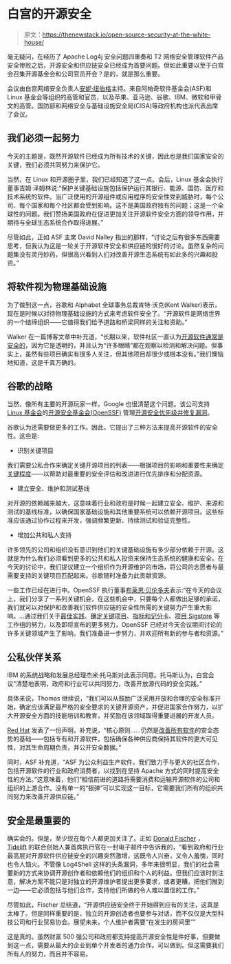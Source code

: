 # 白宫的开源安全

> 原文：<https://thenewstack.io/open-source-security-at-the-white-house/>

毫无疑问，在经历了 Apache Log4j 安全问题四重奏和 T2 网络安全管理软件产品安全惨败之后，开源安全和供应链安全已经成为首要问题。但如此重要以至于白宫会召集开源基金会和公司官员开会？是的，就是那么重要。

会议由白宫网络安全负责人[安妮·纽伯格](https://www.linkedin.com/in/anne-neuberger-13b4491b/)主持。来自阿帕奇软件基金会(ASF)和 Linux 基金会等组织的高管和官员，以及苹果、亚马逊、谷歌、IBM、微软和甲骨文的高管。国防部和网络安全与基础设施安全局(CISA)等政府机构也派代表出席了会议。

## 我们必须一起努力

今天的主题是，既然开源软件已经成为所有技术的关键，因此也是我们国家安全的关键，我们必须共同努力来保护它。

当然，在 Linux 和开源圈子里，我们已经知道了这一点。会后，Linux 基金会执行董事吉姆·泽姆林说:“保护关键基础设施包括保护运行其银行、能源、国防、医疗和技术系统的软件。当广泛使用的开源组件或应用程序的安全性受到威胁时，每个公司、每个国家和每个社区都会受到影响。这不是美国政府独有的问题；这是一个全球性的问题。我们赞扬美国政府在促进更加关注开源软件安全方面的领导作用，并期待与全球生态系统合作取得进展。”

尽管如此，正如 ASF 主席 David Nalley 指出的那样，“讨论之后有很多东西需要思考，但我认为这是一轮关于开源软件安全和供应链的很好的讨论。虽然复杂的问题集没有灵丹妙药，但很高兴看到人们对改善开源生态系统有如此多的兴趣和投资。”

## 将软件视为物理基础设施

为了做到这一点，谷歌和 Alphabet 全球事务总裁肯特·沃克(Kent Walker)表示，现在是时候以对待物理基础设施的方式来考虑软件安全了。“开源软件是网络世界的一个结缔组织——它值得我们给予道路和桥梁同样的关注和资助。”

Walker 在一篇博客文章中补充道，“长期以来，软件社区一直认为[开源软件通常是安全的](https://blog.google/technology/safety-security/making-open-source-software-safer-and-more-secure/)，因为它是透明的，并且认为“许多眼睛”都在观察以检测和解决问题。但事实上，虽然有些项目确实有很多人关注，但其他项目却很少或根本没有。”我们懊恼地知道，这是千真万确的。

## 谷歌的战略

当然，像所有主要的开源玩家一样，Google 也很清楚这个问题。该公司支持 [Linux 基金会](https://training.linuxfoundation.org/training/course-catalog/?utm_content=inline-mention)的[开源安全基金会(OpenSSF)](https://openssf.org/) 管理[开源安全优先级并修复漏洞](https://www.zdnet.com/article/uniting-for-better-open-source-security-the-open-source-security-foundation/)。

谷歌认为还需要做更多的工作。因此，它提出了三种方法来提高开源软件的安全性。这些是:

*   识别关键项目

我们需要公私合作来确定关键开源项目的列表——根据项目的影响和重要性来确定[关键程度](https://opensource.googleblog.com/2020/12/finding-critical-open-source-projects.html)——以帮助对最重要的安全评估和改进进行优先排序和分配资源。

*   建立安全、维护和测试基线

对开源的依赖越来越大，这意味着行业和政府是时候一起建立安全、维护、来源和测试的基线标准，以确保国家基础设施和其他重要系统可以依赖开源项目。这些标准应该通过协作过程来开发，强调频繁更新、持续测试和验证完整性。

*   增加公共和私人支持

许多领先的公司和组织没有意识到他们的关键基础设施有多少部分依赖于开源。这就是为什么我们必须看到更多的公共和私人投资来保持生态系统的健康和安全。在今天的讨论中，我们提议建立一个组织作为开源维护的市场，将公司的志愿者与最需要支持的关键项目匹配起来。谷歌随时准备为此贡献资源。

一些工作已经在进行中。OpenSSF 执行董事[布莱恩·贝伦多夫](https://www.linkedin.com/in/brianbehlendorf/)表示:“在今天的会议上，我们分享了一系列关键机会，在这些机会中，只要每个人都做出足够的承诺，我们就可以对保护和改善我们软件供应链的安全性所需的关键努力产生重大影响。…通过我们关于[最佳实践](https://github.com/ossf/wg-best-practices-os-developers)、[确定关键项目](https://github.com/ossf/wg-securing-critical-projects)、[指标和记分卡](https://github.com/ossf/scorecard)、[项目 Sigstore](https://www.sigstore.dev/) 等工作组的努力，以及即将宣布的更多努力，OpenSSF 已经对今天会议期间讨论的许多关键领域产生了影响。我们准备进一步努力，并欢迎所有新的参与者和资源。”

## 公私伙伴关系

IBM 的系统战略和发展总经理杰米·托马斯对此表示同意。托马斯认为，白宫会议“清楚地表明，政府和行业可以共同努力，改善开放源代码的安全实践。”

具体来说，Thomas 继续说，“我们可以从鼓励广泛采用开放和合理的安全标准开始，确定应该满足最严格的安全要求的关键开源资产，并促进国家合作努力，以扩大开源安全方面的技能培训和教育，并奖励在该领域取得重要进展的开发人员。

[Red Hat](https://www.openshift.com/try?utm_content=inline-mention) 发表了一份声明，补充说，“核心原则……仍然是[改善所有软件](https://www.redhat.com/en/about/press-releases/red-hat-statement-white-house-open-source-security-summit?sc_cid=701f2000000tyBjAAI)的安全态势的基础——包括专有和开源软件，包括确保各种供应商保持其软件的更大可见性，对其生命周期负责，并公开安全数据。”

同时，ASF 补充道，“ASF 为公众利益生产软件。我们致力于与更大的社区合作，包括开源软件的行业和政府消费者，以找到在坚持 Apache 方式的同时提高安全性的方法。”这意味着，他们“相信前进的道路将需要消费和运输开源软件的公司和组织的上游合作。没有单一的“银弹”可以实现这一目标，它需要我们所有的组织共同努力来改善开源供应链。”

## 安全是最重要的

确实会的。但是，至少现在每个人都更加关注了。正如 [Donald Fischer](https://www.linkedin.com/in/donaldfischer/) ， [Tidelift](https://tidelift.com/) 的联合创始人兼首席执行官在一封电子邮件中告诉我的，“看到政府和行业最高层对开源软件供应链安全的兴趣突然激增，这既令人兴奋，又令人羞愧，同时也令人恼火。不管像 Log4Shell 这样的头条漏洞，多年来很明显，我们的社会需要新的方式来协调开源创作者和依赖他们的组织和个人的利益。但我们应该时刻注意，解决方案不能只是对独立的开源维护者提出更多要求，或者更糟，把他们推到一边——它必须包括与他们合作，支持他们所做的令人难以置信的工作。”

尽管如此，Fischer 总结道，“开源供应链安全终于开始得到应有的关注，这真是太棒了。但是同样重要的是，独立的开源创造者也要参与对话，而不仅仅是大型科技公司和行业贸易协会。展望未来，个人维护者需要“在发生的房间里”"

这是真的。虽然财富 500 强公司和政府都支持提高开源安全性是件好事，但要做到这一点，需要从最大的企业到单个开发者的通力合作。可以做到。但这需要我们所有人的努力，而且并不容易。

<svg xmlns:xlink="http://www.w3.org/1999/xlink" viewBox="0 0 68 31" version="1.1"><title>Group</title> <desc>Created with Sketch.</desc></svg>